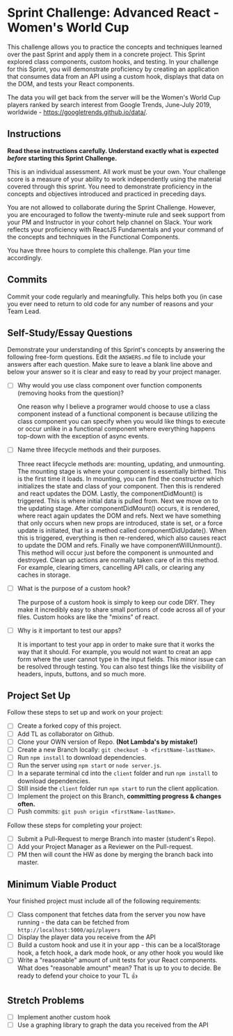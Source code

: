# Sprint Challenge: Advanced React - Women's World Cup

This challenge allows you to practice the concepts and techniques learned over the past Sprint and apply them in a concrete project. This Sprint explored class components, custom hooks, and testing. In your challenge for this Sprint, you will demonstrate proficiency by creating an application that consumes data from an API using a custom hook, displays that data on the DOM, and tests your React components.

The data you will get back from the server will be the Women's World Cup players ranked by search interest from Google Trends, June-July 2019, worldwide - https://googletrends.github.io/data/.

## Instructions

**Read these instructions carefully. Understand exactly what is expected _before_ starting this Sprint Challenge.**

This is an individual assessment. All work must be your own. Your challenge score is a measure of your ability to work independently using the material covered through this sprint. You need to demonstrate proficiency in the concepts and objectives introduced and practiced in preceding days.

You are not allowed to collaborate during the Sprint Challenge. However, you are encouraged to follow the twenty-minute rule and seek support from your PM and Instructor in your cohort help channel on Slack. Your work reflects your proficiency with ReactJS Fundamentals and your command of the concepts and techniques in the Functional Components.

You have three hours to complete this challenge. Plan your time accordingly.

## Commits

Commit your code regularly and meaningfully. This helps both you (in case you ever need to return to old code for any number of reasons and your Team Lead.

## Self-Study/Essay Questions

Demonstrate your understanding of this Sprint's concepts by answering the following free-form questions. Edit the `ANSWERS.md` file to include your answers after each question. Make sure to leave a blank line above and below your answer so it is clear and easy to read by your project manager.

- [ ] Why would you use class component over function components (removing hooks from the question)?

    One reason why I believe a programer would choose to use a class component instead of a functional component is because utilizing the class component you can specify when you would like things to execute or occur unlike in a functional component where everything happens top-down with the exception of async events. 

- [ ] Name three lifecycle methods and their purposes.

    Three react lifecycle methods are: mounting, updating, and unmounting. The mounting stage is where your component is essentially birthed. This is the first time it loads. In mounting, you can find the constructor which initializes the state and class of your component. Then this is rendered and react updates the DOM. Lastly, the componentDidMount() is triggered. This is where initial data is pulled from. Next we move on to the updating stage. After componentDidMount() occurs, it is rendered, where react again updates the DOM and refs. Next we have something that only occurs when new props are introduced, state is set, or a force update is initiated, that is a method called componentDidUpdate(). When this is triggered, everything is then re-rendered, which also causes react to update the DOM and refs. Finally we have componentWillUnmount(). This method will occur just before the component is unmounted and destroyed. Clean up actions are normally taken care of in this method. For example, clearing timers, cancelling API calls, or clearing any caches in storage. 

- [ ] What is the purpose of a custom hook?

    The purpose of a custom hook is simply to keep our code DRY. They make it incredibly easy to share small portions of code across all of your files. Custom hooks are like the "mixins" of react. 

- [ ] Why is it important to test our apps?

    It is important to test your app in order to make sure that it works the way that it should. For example, you would not want to creat an app form where the user cannot type in the input fields. This minor issue can be resolved through testing. You can also test things like the visibility of headers, inputs, buttons, and so much more. 


## Project Set Up

Follow these steps to set up and work on your project:

- [ ] Create a forked copy of this project.
- [ ] Add TL as collaborator on Github.
- [ ] Clone your OWN version of Repo. **(Not Lambda's by mistake!)**
- [ ] Create a new Branch locally: `git checkout -b <firstName-lastName>`.
- [ ] Run `npm install` to download dependencies.
- [ ] Run the server using `npm start` or `node server.js`.
- [ ] In a separate terminal cd into the `client` folder and run `npm install` to download dependencies.
- [ ] Still inside the `client` folder run `npm start` to run the client application.
- [ ] Implement the project on this Branch, **committing progress & changes often.**
- [ ] Push commits: `git push origin <firstName-lastName>`.

Follow these steps for completing your project:

- [ ] Submit a Pull-Request to merge <firstName-lastName> Branch into master (student's  Repo).
- [ ] Add your Project Manager as a Reviewer on the Pull-request.
- [ ] PM then will count the HW as done by merging the branch back into master.

## Minimum Viable Product

Your finished project must include all of the following requirements:

- [ ] Class component that fetches data from the server you now have running - the data can be fetched from `http://localhost:5000/api/players`
- [ ] Display the player data you receive from the API
- [ ] Build a custom hook and use it in your app - this can be a localStorage hook, a fetch hook, a dark mode hook, or any other hook you would like
- [ ] Write a "reasonable" amount of unit tests for your React components. What does "reasonable amount" mean? That is up to you to decide. Be ready to defend your choice to your TL 👍

## Stretch Problems

- [ ] Implement another custom hook
- [ ] Use a graphing library to graph the data you received from the API
